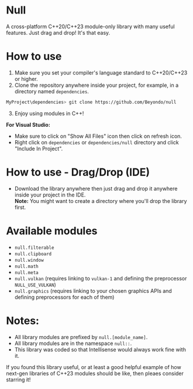 # Null
A cross-platform C++20/C++23 module-only library with many useful features. Just drag and drop! It's that easy.

# How to use
1. Make sure you set your compiler's language standard to C++20/C++23 or higher.
2. Clone the repository anywhere inside your project, for example, in a directory named `dependencies`.
```bash
MyProject\dependencies> git clone https://github.com/Beyondo/null
```
3. Enjoy using modules in C++!

**For Visual Studio:**
- Make sure to click on "Show All Files" icon then click on refresh icon.
- Right click on `dependencies` or `dependencies/null` directory and click "Include In Project".

# How to use - Drag/Drop (IDE)
- Download the library anywhere then just drag and drop it anywhere inside your project in the IDE.<br>
**Note:** You might want to create a directory where you'll drop the library first.

# Available modules
- `null.filterable`
- `null.clipboard`
- `null.window`
- `null.math`
- `null.meta`
- `null.vulkan` (requires linking to `vulkan-1` and defining the preprocessor `NULL_USE_VULKAN`)
- `null.graphics` (requires linking to your chosen graphics APIs and defining preprocessors for each of them)

# Notes:
- All library modules are prefixed by `null.[module_name]`.
- All library modules are in the namespace `null::`.
- This library was coded so that Intellisense would always work fine with it.

If you found this library useful, or at least a good helpful example of how next-gen libraries of C++23 modules should be like, then pleaes consider starring it!
